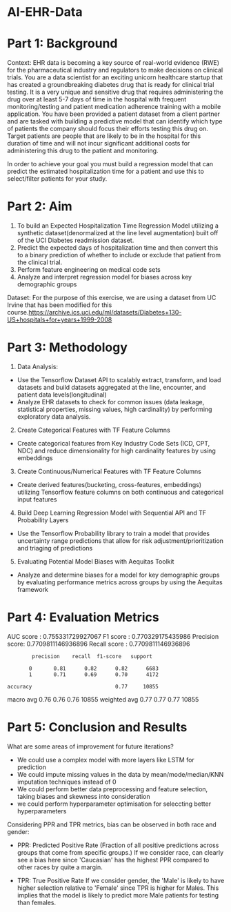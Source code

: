 # AI-EHR-Data

# Part 1: Background
Context: EHR data is becoming a key source of real-world evidence (RWE) for the pharmaceutical industry and regulators to make decisions on clinical trials. You are a data scientist for an exciting unicorn healthcare startup that has created a groundbreaking diabetes drug that is ready for clinical trial testing. It is a very unique and sensitive drug that requires administering the drug over at least 5-7 days of time in the hospital with frequent monitoring/testing and patient medication adherence training with a mobile application. You have been provided a patient dataset from a client partner and are tasked with building a predictive model that can identify which type of patients the company should focus their efforts testing this drug on. Target patients are people that are likely to be in the hospital for this duration of time and will not incur significant additional costs for administering this drug to the patient and monitoring.

In order to achieve your goal you must build a regression model that can predict the estimated hospitalization time for a patient and use this to select/filter patients for your study.

# Part 2: Aim
1. To build an Expected Hospitalization Time Regression Model utilizing a synthetic dataset(denormalized at the line level augmentation) built off of the UCI Diabetes readmission dataset.
2. Predict the expected days of hospitalization time and then convert this to a binary prediction of whether to include or exclude that patient from the clinical trial.
3. Perform feature engineering on medical code sets 
4. Analyze and interpret regression model for biases across key demographic groups 

Dataset: For the purpose of this exercise, we are using a dataset from UC Irvine that has been modified for this course.https://archive.ics.uci.edu/ml/datasets/Diabetes+130-US+hospitals+for+years+1999-2008

# Part 3: Methodology
1. Data Analysis: 
 - Use the Tensorflow Dataset API to scalably extract, transform, and load datasets and build datasets aggregated at the line, encounter, and patient data levels(longitudinal)
 - Analyze EHR datasets to check for common issues (data leakage, statistical properties, missing values, high cardinality) by performing exploratory data analysis.
2. Create Categorical Features with TF Feature Columns 
 - Create categorical features from Key Industry Code Sets (ICD, CPT, NDC) and reduce dimensionality for high cardinality features by using embeddings
3. Create Continuous/Numerical Features with TF Feature Columns
 - Create derived features(bucketing, cross-features, embeddings) utilizing Tensorflow feature columns on both continuous and categorical input features
4. Build Deep Learning Regression Model with Sequential API and TF Probability Layers
 - Use the Tensorflow Probability library to train a model that provides uncertainty range predictions that allow for risk adjustment/prioritization and triaging of predictions
5. Evaluating Potential Model Biases with Aequitas Toolkit
 - Analyze and determine biases for a model for key demographic groups by evaluating performance metrics across groups by using the Aequitas framework


# Part 4: Evaluation Metrics 
AUC score :  0.755331729927067
F1 score :  0.770329175435986
Precision score:  0.7709811146936896
Recall score :  0.7709811146936896

            precision    recall  f1-score   support

           0       0.81      0.82      0.82      6683
           1       0.71      0.69      0.70      4172

    accuracy                           0.77     10855
   macro avg       0.76      0.76      0.76     10855
weighted avg       0.77      0.77      0.77     10855

# Part 5: Conclusion and Results

What are some areas of improvement for future iterations?
- We could use a complex model with more layers like LSTM for prediction
- We could impute missing values in the data by mean/mode/median/KNN imputation techniques instead of 0
- We could perform better data preprocessing and feature selection, taking biases and skewness into consideration 
- we could perform hyperparameter optimisation for seleccting better hyperparameters

Considering PPR and TPR metrics, bias can be observed in both race and gender:

- PPR: Predicted Positive Rate (Fraction of all positive predictions across groups that come from specific groups.) If we consider race, can clearly see a bias here since 'Caucasian' has the highest PPR compared to other races by quite a margin.

- TPR: True Positive Rate If we consider gender, the 'Male' is likely to have higher selection relative to 'Female' since TPR is higher for Males. This implies that the model is likely to predict more Male patients for testing than females.



